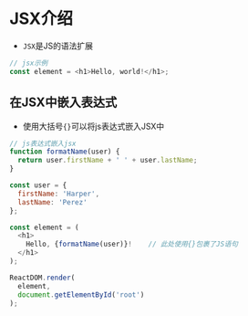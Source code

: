 # JSX介绍

* `JSX`是JS的语法扩展

```javascript
// jsx示例
const element = <h1>Hello, world!</h1>;
```


## 在JSX中嵌入表达式

* 使用大括号`{}`可以将js表达式嵌入JSX中

```javascript
// js表达式嵌入jsx
function formatName(user) {
  return user.firstName + ' ' + user.lastName;
}

const user = {
  firstName: 'Harper',
  lastName: 'Perez'
};

const element = (
  <h1>
    Hello, {formatName(user)}!    // 此处使用{}包裹了JS语句
  </h1>
);

ReactDOM.render(
  element,
  document.getElementById('root')
);
```
